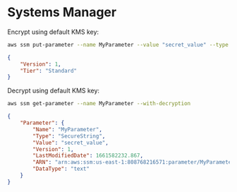 # Systems Manager

Encrypt using default KMS key:
```sh
aws ssm put-parameter --name MyParameter --value "secret_value" --type SecureString
```
```json
{
    "Version": 1,
    "Tier": "Standard"
}
```

Decrypt using default KMS key:
```sh
aws ssm get-parameter --name MyParameter --with-decryption
```
```json
{
    "Parameter": {
        "Name": "MyParameter",
        "Type": "SecureString",
        "Value": "secret_value",
        "Version": 1,
        "LastModifiedDate": 1661582232.867,
        "ARN": "arn:aws:ssm:us-east-1:808768216571:parameter/MyParameter",
        "DataType": "text"
    }
}
```
